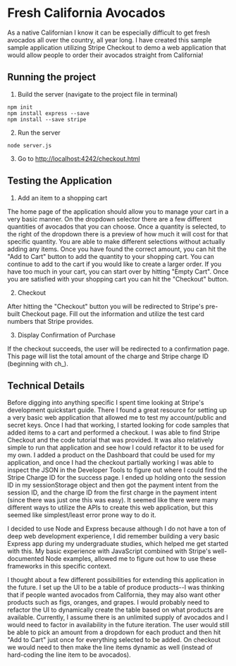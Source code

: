 # Fresh California Avocados

As a native Californian I know it can be especially difficult to get fresh avocados all over the country, all year long. I have created this sample sample application utilizing Stripe Checkout to demo a web application that would allow people to order their avocados straight from California!

## Running the project

1. Build the server (navigate to the project file in terminal)

```
npm init
npm install express --save
npm install --save stripe
```

2. Run the server

```
node server.js
```

3. Go to [http://localhost:4242/checkout.html](http://localhost:4242/checkout.html)

## Testing the Application

1. Add an item to a shopping cart

The home page of the application should allow you to manage your cart in a very basic manner. On the dropdown selector there are a few different quantities of avocados that you can choose. Once a quantity is selected, to the right of the dropdown there is a preview of how much it will cost for that specific quantity. You are able to make different selections without actually adding any items. Once you have found the correct amount, you can hit the "Add to Cart" button to add the quantity to your shopping cart. You can continue to add to the cart if you would like to create a larger order. If you have too much in your cart, you can start over by hitting "Empty Cart". Once you are satisfied with your shopping cart you can hit the "Checkout" button.

2. Checkout

After hitting the "Checkout" button you will be redirected to Stripe's pre-built Checkout page. Fill out the information and utilize the test card numbers that Stripe provides.

3. Display Confirmation of Purchase

If the checkout succeeds, the user will be redirected to a confirmation page. This page will list the total amount of the charge and Stripe charge ID (beginning with ch_). 

## Technical Details

Before digging into anything specific I spent time looking at Stripe's development quickstart guide. There I found a great resource for setting up a very basic web application that allowed me to test my account/public and secret keys. Once I had that working, I started looking for code samples that added items to a cart and performed a checkout.  I was able to find Stripe Checkout and the code tutorial that was provided. It was also relatively simple to run that application and see how I could refactor it to be used for my own.  I added a product on the Dashboard that could be used for my application, and once I had the checkout partially working I was able to inspect the JSON in the Developer Tools to figure out where I could find the Stripe Charge ID for the success page. I ended up holding onto the session ID in my sessionStorage object and then got the payment intent from the session ID, and the charge ID from the first charge in the payment intent (since there was just one this was easy). It seemed like there were many different ways to utilize the APIs to create this web application, but this seemed like simplest/least error prone way to do it.

I decided to use Node and Express because although I do not have a ton of deep web development experience, I did remember building a very basic Express app during my undergraduate studies, which helped me get started with this. My basic experience with JavaScript combined with Stripe's well-documented Node examples, allowed me to figure out how to use these frameworks in this specific context.

I thought about a few different possibilities for extending this application in the future. I set up the UI to be a table of produce products--I was thinking that if people wanted avocados from California, they may also want other products such as figs, oranges, and grapes.  I would probably need to refactor the UI to dynamically create the table based on what products are available. Currently, I assume there is an unlimited supply of avocados and I would need to factor in availability in the future iteration. The user would still be able to pick an amount from a dropdown for each product and then hit "Add to Cart" just once for everything selected to be added. On checkout we would need to then make the line items dynamic as well (instead of hard-coding the line item to be avocados).

